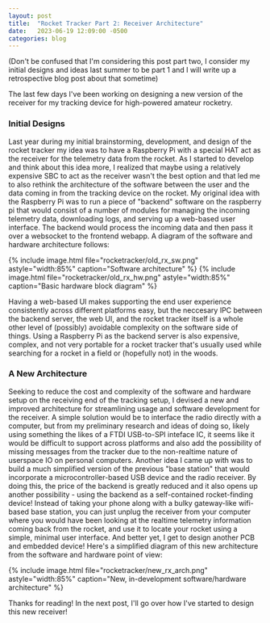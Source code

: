 ```yaml
---
layout: post
title:  "Rocket Tracker Part 2: Receiver Architecture"
date:   2023-06-19 12:09:00 -0500
categories: blog
---
```

(Don't be confused that I'm considering this post part two, I consider my initial designs and ideas last summer to be part 1 and I will write up a retrospective blog post about that sometime)

The last few days I've been working on designing a new version of the receiver for my tracking device for high-powered amateur rocketry. 

### Initial Designs

Last year during my initial brainstorming, development, and design of the rocket tracker my idea was to have a Raspberry Pi with a special HAT act as the receiver for the telemetry data from the rocket. As I started to develop and think about this idea more, I realized that maybe using a relatively expensive SBC to act as the receiver wasn't the best option and that led me to also rethink the architecture of the software between the user and the data coming in from the tracking device on the rocket. My original idea with the Raspberry Pi was to run a piece of "backend" software on the raspberry pi that would consist of a number of modules for managing the incoming telemetry data, downloading logs, and serving up a web-based user interface. The backend would process the incoming data and then pass it over a websocket to the frontend webapp. A diagram of the software and hardware architecture follows:

{% include image.html file="rocketracker/old_rx_sw.png" astyle="width:85%" caption="Software architecture" %}
{% include image.html file="rocketracker/old_rx_hw.png" astyle="width:85%" caption="Basic hardware block diagram" %}

<!-- TODO: Add image enlarge-on-click modal -->

Having a web-based UI makes supporting the end user experience consistently across different platforms easy, but the neccesary IPC between the backend server, the web UI, and the rocket tracker itself is a whole other level of (possibly) avoidable complexity on the software side of things. Using a Raspberry Pi as the backend server is also expensive, complex, and not very portable for a rocket tracker that's usually used while searching for a rocket in a field or (hopefully not) in the woods.

### A New Architecture

Seeking to reduce the cost and complexity of the software and hardware setup on the receiving end of the tracking setup, I devised a new and improved architecture for streamlining usage and software development for the receiver. A simple solution would be to interface the radio directly with a computer, but from my preliminary research and ideas of doing so, likely using something the likes of a FTDI USB-to-SPI inteface IC, it seems like it would be difficult to support across platforms and also add the possibility of missing messages from the tracker due to the non-realtime nature of userspace IO on personal computers. Another idea I came up with was to build a much simplified version of the previous "base station" that would incorporate a microcontroller-based USB device and the radio receiver. By doing this, the price of the  backend is greatly reduced and it also opens up another possibility - using the backend as a self-contained rocket-finding device! Instead of taking your phone along with a bulky gateway-like wifi-based base station, you can just unplug the receiver from your computer where you would have been looking at the realtime telemetry information coming back from the rocket, and use it to locate your rocket using a simple, minimal user interface. And better yet, I get to design another PCB and embedded device! Here's a simplified diagram of this new architecture from the software and hardware point of view:

{% include image.html file="rocketracker/new_rx_arch.png" astyle="width:85%" caption="New, in-development software/hardware architecture" %}

Thanks for reading! In the next post, I'll go over how I've started to design this new receiver! 
